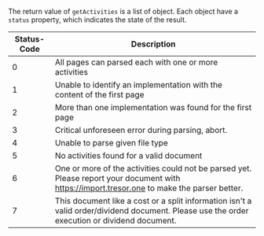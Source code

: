 The return value of `getActivities` is a list of object. Each object have a `status` property, which indicates the state of the result.

| Status-Code | Description                                                                                                                                  |
| ----------- | -------------------------------------------------------------------------------------------------------------------------------------------- |
| 0           | All pages can parsed each with one or more activities                                                                                        |
| 1           | Unable to identify an implementation with the content of the first page                                                                      |
| 2           | More than one implementation was found for the first page                                                                                    |
| 3           | Critical unforeseen error during parsing, abort.                                                                                             |
| 4           | Unable to parse given file type                                                                                                              |
| 5           | No activities found for a valid document                                                                                                     |
| 6           | One or more of the activities could not be parsed yet. Please report your document with https://import.tresor.one to make the parser better. |
| 7           | This document like a cost or a split information isn't a valid order/dividend document. Please use the order execution or dividend document. |
